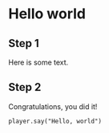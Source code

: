 # Hello world

## Step 1

Here is some text.

## Step 2

Congratulations, you did it!
    
```template
player.say("Hello, world")
```
